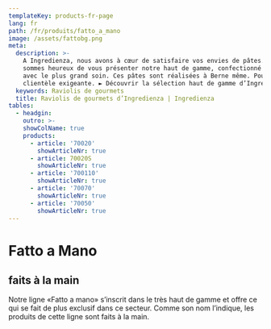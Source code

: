 ```yaml
---
templateKey: products-fr-page
lang: fr
path: /fr/produits/fatto_a_mano
image: /assets/fattobg.png
meta:
  description: >-
    A Ingredienza, nous avons à cœur de satisfaire vos envies de pâtes. Nous
    sommes heureux de vous présenter notre haut de gamme, confectionné à la main
    avec le plus grand soin. Ces pâtes sont réalisées à Berne même. Pour une
    clientèle exigeante. ► Découvrir la sélection haut de gamme d’Ingredienza
  keywords: Raviolis de gourmets 
  title: Raviolis de gourmets d’Ingredienza | Ingredienza
tables:
  - headgin:
    outro: >-
    showColName: true
    products:
      - article: '70020'
        showArticleNr: true
      - article: 70020S
        showArticleNr: true
      - article: '700110'
        showArticleNr: true
      - article: '70070'
        showArticleNr: true
      - article: '70050'
        showArticleNr: true
---
```


# Fatto a Mano

## faits à la main 

Notre ligne «Fatto a mano» s’inscrit dans le très haut de gamme et offre ce qui
se fait de plus exclusif dans ce secteur. Comme son nom l’indique, les produits
de cette ligne sont faits à la main.
